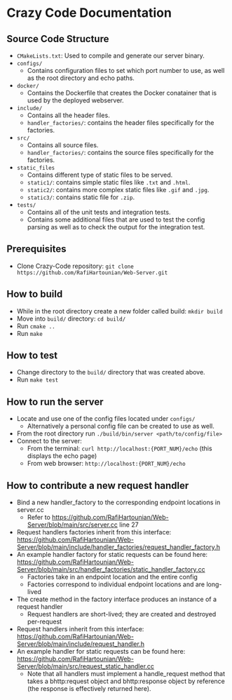 # Crazy Code Documentation
## Source Code Structure
* `CMakeLists.txt`: Used to compile and generate our server binary.
* `configs/`
    * Contains configuration files to set which port number to use, as well as the root directory and echo paths.
* `docker/`
    * Contains the Dockerfile that creates the Docker conatainer that is used by the deployed webserver.
* `include/`
    * Contains all the header files.
    * `handler_factories/`: contains the header files specifically for the factories.
* `src/`
    * Contains all source files.
    * `handler_factories/`: contains the source files specifically for the factories.
* `static_files`
    * Contains different type of static files to be served.
    * `static1/`: contains simple static files like `.txt` and `.html`.
    * `static2/`: contains more complex static files like `.gif` and `.jpg`.
    * `static3/`: contains static file for `.zip`.
* `tests/`
    * Contains all of the unit tests and integration tests.
    * Contains some additional files that are used to test the config parsing as well as to check the output for the integration test.

## Prerequisites
* Clone Crazy-Code repository: `git clone https://github.com/RafiHartounian/Web-Server.git`

## How to build
* While in the root directory create a new folder called build: `mkdir build`
* Move into `build/` directory: `cd build/`
* Run `cmake ..`
* Run `make`
    
## How to test
* Change directory to the `build/` directory that was created above.
* Run `make test`
    
## How to run the server
* Locate and use one of the config files located under `configs/`
    * Alternatively a personal config file can be created to use as well.
* From the root directory run `./build/bin/server <path/to/config/file>`
* Connect to the server:
    * From the terminal: `curl http://localhost:{PORT_NUM}/echo` (this displays the echo page)
    * From web browser: `http://localhost:{PORT_NUM}/echo`

## How to contribute a new request handler
* Bind a new handler_factory to the corresponding endpoint locations in server.cc
    * Refer to https://github.com/RafiHartounian/Web-Server/blob/main/src/server.cc line 27
* Request handlers factories inherit from this interface: https://github.com/RafiHartounian/Web-Server/blob/main/include/handler_factories/request_handler_factory.h 
* An example handler factory for static requests can be found here: https://github.com/RafiHartounian/Web-Server/blob/main/src/handler_factories/static_handler_factory.cc
    * Factories take in an endpoint location and the entire config
    * Factories correspond to individual endpoint locations and are long-lived
* The create method in the factory interface produces an instance of a request handler
    * Request handlers are short-lived; they are created and destroyed per-request
* Request handlers inherit from this interface: https://github.com/RafiHartounian/Web-Server/blob/main/include/request_handler.h
* An example handler for static requests can be found here: https://github.com/RafiHartounian/Web-Server/blob/main/src/request_static_handler.cc
    * Note that all handlers must implement a handle_request method that takes a bhttp:request object and bhttp:response object by reference (the response is effectively returned here).